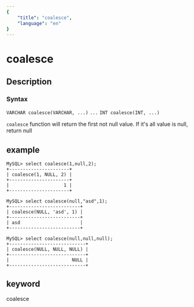 ```yaml
---
{
    "title": "coalesce",
    "language": "en"
}
---
```


<!-- 
Licensed to the Apache Software Foundation (ASF) under one
or more contributor license agreements.  See the NOTICE file
distributed with this work for additional information
regarding copyright ownership.  The ASF licenses this file
to you under the Apache License, Version 2.0 (the
"License"); you may not use this file except in compliance
with the License.  You may obtain a copy of the License at

  http://www.apache.org/licenses/LICENSE-2.0

Unless required by applicable law or agreed to in writing,
software distributed under the License is distributed on an
"AS IS" BASIS, WITHOUT WARRANTIES OR CONDITIONS OF ANY
KIND, either express or implied.  See the License for the
specific language governing permissions and limitations
under the License.
-->

# coalesce
## Description
### Syntax

`VARCHAR coalesce(VARCHAR, ...)`
`...`
`INT coalesce(INT, ...)`

` coalesce ` function will return the first not null value. If it's all value is null, return null

## example

```
MySQL> select coalesce(1,null,2);
+----------------------+
| coalesce(1, NULL, 2) |
+----------------------+
|                    1 |
+----------------------+

MySQL> select coalesce(null,"asd",1);
+--------------------------+
| coalesce(NULL, 'asd', 1) |
+--------------------------+
| asd                      |
+--------------------------+

MySQL> select coalesce(null,null,null);
+----------------------------+
| coalesce(NULL, NULL, NULL) |
+----------------------------+
|                       NULL |
+----------------------------+
```
## keyword
coalesce
